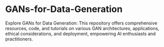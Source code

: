 # GANs-for-Data-Generation
Explore GANs for Data Generation: This repository offers comprehensive resources, code, and tutorials on various GAN architectures, applications, ethical considerations, and deployment, empowering AI enthusiasts and practitioners.
